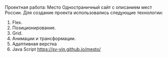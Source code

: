 Проектная работа: Место
Одностраничный сайт с описанием мест России.
Для создание проекта использовались следующие технологии:
1. Flex.
2. Позиционирование.
3. Grid.
4. Анимации и трансформации.
5. Адаптивная верстка
6. Java Script
https://sv-vin.github.io/mesto/
